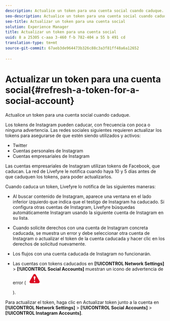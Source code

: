 ```yaml
---
description: Actualice un token para una cuenta social cuando caduque.
seo-description: Actualice un token para una cuenta social cuando caduque.
seo-title: Actualizar un token para una cuenta social
solution: Experience Manager
title: Actualizar un token para una cuenta social
uuid: 8 a 25305 c-aaa 3-460 f-b 782-404 a 55 b 491 cd
translation-type: tm+mt
source-git-commit: 67aeb3de964473b326c88c3a3f81ff48a6a12652

---
```



# Actualizar un token para una cuenta social{#refresh-a-token-for-a-social-account}

Actualice un token para una cuenta social cuando caduque.

Los tokens de Instagram pueden caducar, con frecuencia con poca o ninguna advertencia. Las redes sociales siguientes requieren actualizar los tokens para asegurarse de que estén siendo utilizados y activos:

* Twitter
* Cuentas personales de Instagram
* Cuentas empresariales de Instagram

Las cuentas empresariales de Instagram utilizan tokens de Facebook, que caducan. La red de Livefyre le notifica cuando haya 10 y 5 días antes de que caduquen los tokens, para poder actualizarlos.

Cuando caduca un token, Livefyre lo notifica de las siguientes maneras:

* Al buscar contenido de Instagram, aparece una ventana en el lado inferior izquierdo que indica que el testigo de Instagram ha caducado. Si configura otras cuentas de Instagram, Livefyre búsquedas automáticamente Instagram usando la siguiente cuenta de Instagram en su lista.
* Cuando solicite derechos con una cuenta de Instagram concreta caducada, se muestra un error y debe seleccionar otra cuenta de Instagram o actualizar el token de la cuenta caducada y hacer clic en los derechos de solicitud nuevamente.
* Los flujos con una cuenta caducada de Instagram no funcionarán.
* Las cuentas con tokens caducados en **[!UICONTROL Network Settings]** &gt; **[!UICONTROL Social Accounts]** muestran un icono de advertencia de error ( ![](assets/warningError.png)

   ).

Para actualizar el token, haga clic en Actualizar token junto a la cuenta en **[!UICONTROL Network Settings]** &gt; **[!UICONTROL Social Accounts]** &gt; **[!UICONTROL Instagram Accounts]**.
